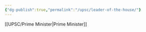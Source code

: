 ```yaml
---
{"dg-publish":true,"permalink":"/upsc/leader-of-the-house/"}
---
```


[[UPSC/Prime Minister\|Prime Minister]]